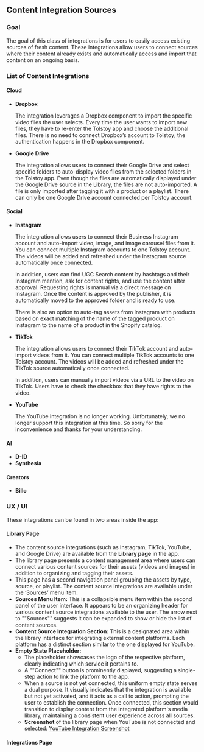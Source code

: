 ## Content Integration Sources

### Goal

The goal of this class of integrations is for users to easily access existing sources of fresh content. These integrations allow users to connect sources where their content already exists and automatically access and import that content on an ongoing basis.

### List of Content Integrations

#### Cloud

- **Dropbox**

  The integration leverages a Dropbox component to import the specific video files the user selects. Every time the user wants to import new files, they have to re-enter the Tolstoy app and choose the additional files. There is no need to connect Dropbox’s account to Tolstoy; the authentication happens in the Dropbox component.

- **Google Drive**

  The integration allows users to connect their Google Drive and select specific folders to auto-display video files from the selected folders in the Tolstoy app. Even though the files are automatically displayed under the Google Drive source in the Library, the files are not auto-imported. A file is only imported after tagging it with a product or a playlist. There can only be one Google Drive account connected per Tolstoy account.

#### Social

- **Instagram**

  The integration allows users to connect their Business Instagram account and auto-import video, image, and image carousel files from it. You can connect multiple Instagram accounts to one Tolstoy account. The videos will be added and refreshed under the Instagram source automatically once connected.

  In addition, users can find UGC Search content by hashtags and their Instagram mention, ask for content rights, and use the content after approval. Requesting rights is manual via a direct message on Instagram. Once the content is approved by the publisher, it is automatically moved to the approved folder and is ready to use.

  There is also an option to auto-tag assets from Instagram with products based on exact matching of the name of the tagged product on Instagram to the name of a product in the Shopify catalog.

- **TikTok**

  The integration allows users to connect their TikTok account and auto-import videos from it. You can connect multiple TikTok accounts to one Tolstoy account. The videos will be added and refreshed under the TikTok source automatically once connected.

  In addition, users can manually import videos via a URL to the video on TikTok. Users have to check the checkbox that they have rights to the video.

- **YouTube**

  The YouTube integration is no longer working. Unfortunately, we no longer support this integration at this time. So sorry for the inconvenience and thanks for your understanding. 

#### AI

- **D-ID**
- **Synthesia**

#### Creators

- **Billo**

### UX / UI

These integrations can be found in two areas inside the app:

#### Library Page

- The content source integrations (such as Instagram, TikTok, YouTube, and Google Drive) are available from the **Library page** in the app.
- The library page presents a content management area where users can connect various content sources for their assets (videos and images) in addition to organizing and tagging their assets.
- This page has a second navigation panel grouping the assets by type, source, or playlist. The content source integrations are available under the ‘Sources’ menu item.
- **Sources Menu Item:**
  This is a collapsible menu item within the second panel of the user interface. It appears to be an organizing header for various content source integrations available to the user. The arrow next to ""Sources"" suggests it can be expanded to show or hide the list of content sources.
- **Content Source Integration Section:**
  This is a designated area within the library interface for integrating external content platforms. Each platform has a distinct section similar to the one displayed for YouTube.
- **Empty State Placeholder:**
  - The placeholder showcases the logo of the respective platform, clearly indicating which service it pertains to.
  - A ""Connect"" button is prominently displayed, suggesting a single-step action to link the platform to the app.
  - When a source is not yet connected, this uniform empty state serves a dual purpose. It visually indicates that the integration is available but not yet activated, and it acts as a call to action, prompting the user to establish the connection. Once connected, this section would transition to display content from the integrated platform's media library, maintaining a consistent user experience across all sources.
  - **Screenshot** of the library page when YouTube is not connected and selected: [YouTube Integration Screenshot](https://app.gotolstoy.com/videos/youtube)

#### Integrations Page
